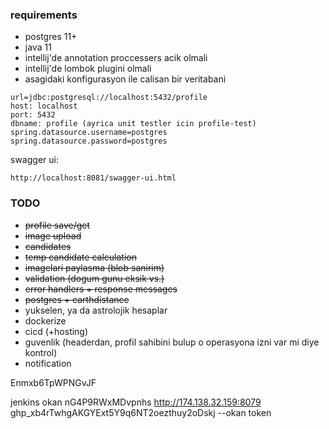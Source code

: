 
### requirements
- postgres 11+
- java 11
- intellij'de annotation proccessers acik olmali
- intellij'de lombok plugini olmali
- asagidaki konfigurasyon ile calisan bir veritabani

```
url=jdbc:postgresql://localhost:5432/profile
host: localhost
port: 5432
dbname: profile (ayrica unit testler icin profile-test)
spring.datasource.username=postgres
spring.datasource.password=postgres
```

swagger ui:
```
http://localhost:8081/swagger-ui.html
```

### TODO
- ~~profile save/get~~
- ~~image upload~~
- ~~candidates~~
- ~~temp candidate calculation~~
- ~~imagelari paylasma (blob sanirim)~~
- ~~validation (dogum gunu eksik vs.)~~
- ~~error handlers + response messages~~
- ~~postgres + earthdistance~~
- yukselen, ya da astrolojik hesaplar
- dockerize
- cicd (+hosting)
- guvenlik (headerdan, profil sahibini bulup o operasyona izni var mi diye kontrol)
- notification


Enmxb6TpWPNGvJF

jenkins
okan
nG4P9RWxMDvpnhs
http://174.138.32.159:8079
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 --okan token